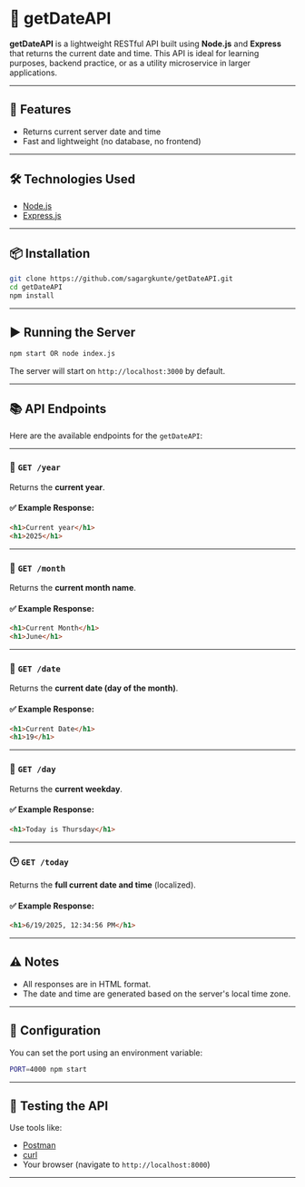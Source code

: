 # 📅 getDateAPI

**getDateAPI** is a lightweight RESTful API built using **Node.js** and **Express** that returns the current date and time. This API is ideal for learning purposes, backend practice, or as a utility microservice in larger applications.

---

## 🚀 Features

- Returns current server date and time
- Fast and lightweight (no database, no frontend)

---

## 🛠️ Technologies Used

- [Node.js](https://nodejs.org/)
- [Express.js](https://expressjs.com/)

---

## 📦 Installation

```bash
git clone https://github.com/sagargkunte/getDateAPI.git
cd getDateAPI
npm install
```

---

## ▶️ Running the Server

```bash
npm start OR node index.js

```

The server will start on `http://localhost:3000` by default.

---

## 📚 API Endpoints

Here are the available endpoints for the `getDateAPI`:

---

### 📅 `GET /year`

Returns the **current year**.

#### ✅ Example Response:
```html
<h1>Current year</h1>
<h1>2025</h1>
```

---

### 📆 `GET /month`

Returns the **current month name**.

#### ✅ Example Response:
```html
<h1>Current Month</h1>
<h1>June</h1>
```

---

### 📅 `GET /date`

Returns the **current date (day of the month)**.

#### ✅ Example Response:
```html
<h1>Current Date</h1>
<h1>19</h1>
```

---

### 📅 `GET /day`

Returns the **current weekday**.

#### ✅ Example Response:
```html
<h1>Today is Thursday</h1>
```

---

### 🕒 `GET /today`

Returns the **full current date and time** (localized).

#### ✅ Example Response:
```html
<h1>6/19/2025, 12:34:56 PM</h1>
```

---

## ⚠️ Notes

- All responses are in HTML format.
- The date and time are generated based on the server's local time zone.


---

## 🔧 Configuration

You can set the port using an environment variable:

```bash
PORT=4000 npm start
```

---

## 🧪 Testing the API

Use tools like:

- [Postman](https://www.postman.com/)
- [curl](https://curl.se/)
- Your browser (navigate to `http://localhost:8000`)

---

